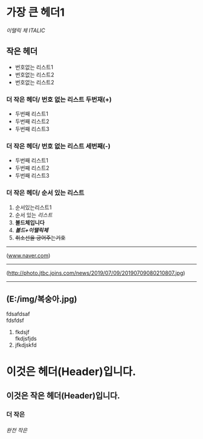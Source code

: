 # 가장 큰 헤더1   
*이탤릭 체  ITALIC*    
## 작은 헤더  
* 번호없는 리스트1  
* 번호없는 리스트2  
* 번호없는 리스트2  
### 더 작은 헤더/ 번호 없는 리스트 두번재(+)
+  두번째 리스트1
+  두번째 리스트2
+  두번째 리스트3

### 더 작은 헤더/ 번호 없는 리스트 세번째(-)
-  두번째 리스트1
-  두번째 리스트2
-  두번째 리스트3

### 더 작은 헤더/ 순서 있는 리스트
1. 순서있는리스트1
2. 순서 있는 *리스트*
3. **볼드체입니다**
4. ***볼드+이탤릭체***
5. ~~취소선을 긍어주는기호~~
- - -
(www.naver.com)
***
(http://photo.jtbc.joins.com/news/2019/07/09/20190709080210807.jpg)
* * *
(E:/img/복숭아.jpg)
-------------------------
fdsafdsaf  
fdsfdsf  

1. fkdsjf  
fkdjsfjds  
2. jfkdjskfd  
# 이것은 헤더(Header)입니다.
## 이것은 작은 헤더(Header)입니다.
### 더 작은
###### 완전 작은
